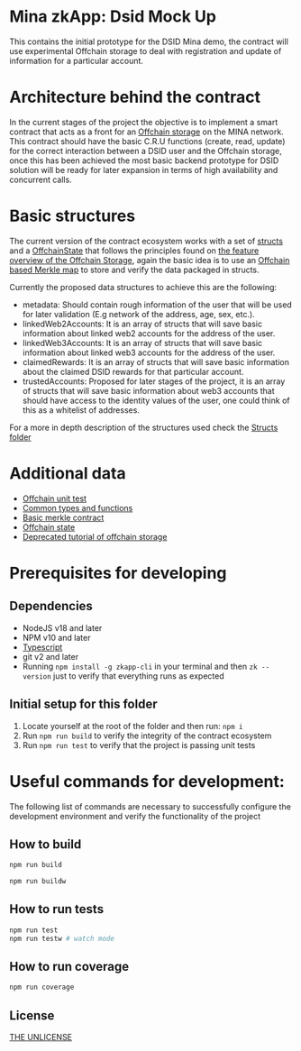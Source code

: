 # Mina zkApp: Dsid Mock Up

This contains the initial prototype for the DSID Mina demo, the contract will use experimental Offchain storage to deal with registration and update of information for a particular account.

# Architecture behind the contract

In the current stages of the project the objective is to implement a smart contract that acts as a front for an [Offchain storage](https://docs.minaprotocol.com/zkapps/writing-a-zkapp/feature-overview/offchain-storage) on the MINA network. This contract should have the basic C.R.U functions (create, read, update) for the correct interaction between a DSID user and the Offchain storage, once this has been achieved the most basic backend prototype for DSID solution will be ready for later expansion in terms of high availability and concurrent calls.

# Basic structures
The current version of the contract ecosystem works with a set of [structs](https://github.com/o1-labs/docs2/blob/main/examples/zkapps/05-common-types-and-functions/src/main.ts) and a [OffchainState](https://docs.minaprotocol.com/zkapps/o1js-reference/namespaces/Experimental/functions/OffchainState) that follows the principles found on [the feature overview of the Offchain Storage](https://docs.minaprotocol.com/zkapps/writing-a-zkapp/feature-overview/offchain-storage), again the basic idea is to use an [Offchain based Merkle map](https://docs.minaprotocol.com/zkapps/o1js-reference/classes/MerkleMap) to store and verify the data packaged in structs.

Currently the proposed data structures to achieve this are the following:

* metadata: Should contain rough information of the user that will be used for later validation (E.g network of the address, age, sex, etc.).
* linkedWeb2Accounts: It is an array of structs that will save basic information about linked web2 accounts for the address of the user.
* linkedWeb3Accounts: It is an array of structs that will save basic information about linked web3 accounts for the address of the user.
* claimedRewards: It is an array of structs that will save basic information about the claimed DSID rewards for that particular account.
* trustedAccounts: Proposed for later stages of the project, it is an array of structs that will save basic information about web3 accounts that should have access to the identity values of the user, one could think of this as a whitelist of addresses.

For a more in depth description of the structures used check the [Structs folder](smart-contracts/MinaV1/Schemas/Structs)


# Additional data 

* [Offchain unit test](https://github.com/o1-labs/o1js/blob/main/src/lib/mina/actions/offchain-contract.unit-test.ts)
* [Common types and functions](https://github.com/o1-labs/docs2/blob/main/examples/zkapps/05-common-types-and-functions/src/main.ts)
* [Basic merkle contract](https://github.com/o1-labs/docs2/blob/main/examples/zkapps/05-common-types-and-functions/src/BasicMerkleTreeContract.ts)
* [Offchain state](https://github.com/o1-labs/o1js/blob/main/src/lib/mina/actions/offchain-state.ts)
* [Deprecated tutorial of offchain storage](https://docs.minaprotocol.com/zkapps/tutorials/offchain-storage)

# Prerequisites for developing

## Dependencies

* NodeJS v18 and later
* NPM v10 and later
* [Typescript](https://www.youtube.com/watch?v=ahCwqrYpIuM&ab_channel=Fireship)
* git v2 and later
* Running ```npm install -g zkapp-cli``` in your terminal and then ```zk --version``` just to verify that everything runs as expected


## Initial setup for this folder

1. Locate yourself at the root of the folder and then run: ```npm i```
2. Run ```npm run build``` to verify the integrity of the contract ecosystem
3. Run ```npm run test``` to verify that the project is passing unit tests

 
# Useful commands for development:

The following list of commands are necessary to successfully configure the development environment and verify the functionality of the project

## How to build

```sh
npm run build
```

```sh
npm run buildw
```

## How to run tests

```sh
npm run test
npm run testw # watch mode
```

## How to run coverage

```sh
npm run coverage
```

## License

[THE UNLICENSE](LICENSE)
